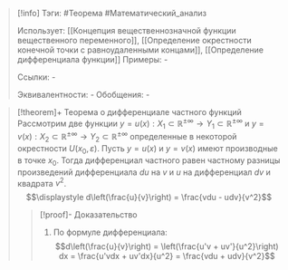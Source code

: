 > [!info]
> Тэги: #Теорема #Математический_анализ   
> 
> Использует: [[Концепция вещественнозначной функции вещественного переменного]], [[Определение окрестности конечной точки с равноудаленными концами]], [[Определение дифференциала функции]]
> Примеры: *-*
> 
> Ссылки: *-*
> 
> Эквивалентности: *-*
> Обобщения: *-*

> [!theorem]+ Теорема о дифференциале частного функций
> Рассмотрим две функции $y = u(x):X_1 \subset \mathbb{R^{\pm\infty}}\rightarrow Y_1 \subset \mathbb{R^{\pm\infty}}$ и $y = v(x):X_2 \subset \mathbb{R^{\pm\infty}}\rightarrow Y_2 \subset \mathbb{R^{\pm\infty}}$ определенные в некоторой окрестности $U(x_0, \varepsilon)$. Пусть $y = u(x)$ и $y = v(x)$ имеют производные в точке $x_0$. Тогда дифференциал частного равен частному разницы произведений дифференциала $du$ на $v$ и $u$ на дифференциал $dv$ и квадрата $v^2$. $$\displaystyle d\left(\frac{u}{v}\right) = \frac{vdu - udv}{v^2}$$
> > [!proof]- Доказательство
> > 1. По формуле дифференциала: $$d\left(\frac{u}{v}\right) = \left(\frac{u'v + uv'}{u^2}\right) dx =  \frac{u'vdx + uv'dx}{u^2} = \frac{vdu + udv}{v^2}$$
